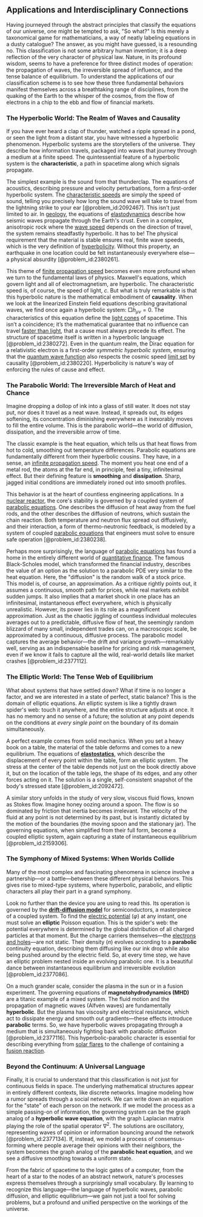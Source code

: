 ## Applications and Interdisciplinary Connections

Having journeyed through the abstract principles that classify the equations of our universe, one might be tempted to ask, "So what?" Is this merely a taxonomical game for mathematicians, a way of neatly labeling equations in a dusty catalogue? The answer, as you might have guessed, is a resounding no. This classification is not some arbitrary human invention; it is a deep reflection of the very character of physical law. Nature, in its profound wisdom, seems to have a preference for three distinct modes of operation: the propagation of waves, the irreversible spread of influence, and the tense balance of equilibrium. To understand the applications of our classification scheme is to see how these three fundamental behaviors manifest themselves across a breathtaking range of disciplines, from the quaking of the Earth to the whisper of the cosmos, from the flow of electrons in a chip to the ebb and flow of financial markets.

### The Hyperbolic World: The Realm of Waves and Causality

If you have ever heard a clap of thunder, watched a ripple spread in a pond, or seen the light from a distant star, you have witnessed a hyperbolic phenomenon. Hyperbolic systems are the storytellers of the universe. They describe how information travels, packaged into waves that journey through a medium at a finite speed. The quintessential feature of a hyperbolic system is the **characteristic**, a path in spacetime along which signals propagate.

The simplest example is the sound from that thunderclap. The equations of acoustics, describing pressure and velocity perturbations, form a first-order hyperbolic system. The [characteristic speeds](@article_id:164900) are simply the speed of sound, telling you precisely how long the sound wave will take to travel from the lightning strike to your ear [@problem_id:2092467]. This isn't just limited to air. In [geology](@article_id:141716), the equations of [elastodynamics](@article_id:175324) describe how seismic waves propagate through the Earth's crust. Even in a complex, anisotropic rock where the [wave speed](@article_id:185714) depends on the direction of travel, the system remains steadfastly hyperbolic. It has to be! The physical requirement that the material is stable ensures real, finite wave speeds, which is the very definition of [hyperbolicity](@article_id:262272). Without this property, an earthquake in one location could be felt instantaneously everywhere else—a physical absurdity [@problem_id:2380261].

This theme of [finite propagation speed](@article_id:163314) becomes even more profound when we turn to the fundamental laws of physics. Maxwell's equations, which govern light and all of electromagnetism, are hyperbolic. The characteristic speed is, of course, the speed of light, $c$. But what is truly remarkable is that this hyperbolic nature is the mathematical embodiment of **causality**. When we look at the linearized Einstein field equations describing gravitational waves, we find once again a hyperbolic system: $\Box \bar h_{\mu\nu} = 0$. The characteristics of this equation define the [light cones](@article_id:158510) of spacetime. This isn’t a coincidence; it’s the mathematical guarantee that no influence can travel [faster than light](@article_id:181765), that a cause must always precede its effect. The structure of spacetime itself is written in a hyperbolic language [@problem_id:2380272]. Even in the quantum realm, the Dirac equation for a relativistic electron is a first-order *symmetric hyperbolic system*, ensuring that the [quantum wave function](@article_id:203644) also respects the cosmic speed [limit set](@article_id:138132) by causality [@problem_id:2380220]. Hyperbolicity is nature's way of enforcing the rules of cause and effect.

### The Parabolic World: The Irreversible March of Heat and Chance

Imagine dropping a dollop of ink into a glass of still water. It does not stay put, nor does it travel as a neat wave. Instead, it spreads out, its edges softening, its concentration diminishing everywhere as it inexorably moves to fill the entire volume. This is the parabolic world—the world of diffusion, dissipation, and the irreversible arrow of time.

The classic example is the heat equation, which tells us that heat flows from hot to cold, smoothing out temperature differences. Parabolic equations are fundamentally different from their hyperbolic cousins. They have, in a sense, an [infinite propagation speed](@article_id:177838). The moment you heat one end of a metal rod, the atoms at the far end, in principle, feel a tiny, infinitesimal effect. But their defining feature is **smoothing** and **dissipation**. Sharp, jagged initial conditions are immediately ironed out into smooth profiles.

This behavior is at the heart of countless engineering applications. In a [nuclear reactor](@article_id:138282), the core's stability is governed by a coupled system of [parabolic equations](@article_id:144176). One describes the diffusion of heat away from the fuel rods, and the other describes the diffusion of neutrons, which sustain the chain reaction. Both temperature and neutron flux spread out diffusively, and their interaction, a form of thermo-neutronic feedback, is modeled by a system of coupled [parabolic equations](@article_id:144176) that engineers must solve to ensure safe operation [@problem_id:2380238].

Perhaps more surprisingly, the language of [parabolic equations](@article_id:144176) has found a home in the entirely different world of [quantitative finance](@article_id:138626). The famous Black-Scholes model, which transformed the financial industry, describes the value of an option as the solution to a parabolic PDE very similar to the heat equation. Here, the "diffusion" is the random walk of a stock price. This model is, of course, an approximation. As a critique rightly points out, it assumes a continuous, smooth path for prices, while real markets exhibit sudden jumps. It also implies that a market shock in one place has an infinitesimal, instantaneous effect everywhere, which is physically unrealistic. However, its power lies in its role as a magnificent approximation. Just as the chaotic jiggling of countless individual molecules averages out to a predictable, diffusive flow of heat, the seemingly random blizzard of many small, independent trades can, on a macroscopic scale, be approximated by a continuous, diffusive process. The parabolic model captures the average behavior—the drift and variance growth—remarkably well, serving as an indispensable baseline for pricing and risk management, even if we know it fails to capture all the wild, real-world details like market crashes [@problem_id:2377112].

### The Elliptic World: The Tense Web of Equilibrium

What about systems that have settled down? What if time is no longer a factor, and we are interested in a state of perfect, static balance? This is the domain of elliptic equations. An elliptic system is like a tightly drawn spider's web: touch it anywhere, and the entire structure adjusts at once. It has no memory and no sense of a future; the solution at any point depends on the conditions at *every single point* on the boundary of its domain simultaneously.

A perfect example comes from solid mechanics. When you set a heavy book on a table, the material of the table deforms and comes to a new equilibrium. The equations of **[elastostatics](@article_id:197804)**, which describe the displacement of every point within the table, form an elliptic system. The stress at the center of the table depends not just on the book directly above it, but on the location of the table legs, the shape of its edges, and any other forces acting on it. The solution is a single, self-consistent snapshot of the body's stressed state [@problem_id:2092472].

A similar story unfolds in the study of very slow, viscous fluid flows, known as Stokes flow. Imagine honey oozing around a spoon. The flow is so dominated by friction that inertia becomes irrelevant. The velocity of the fluid at any point is not determined by its past, but is instantly dictated by the motion of the boundaries (the moving spoon and the stationary jar). The governing equations, when simplified from their full form, become a coupled elliptic system, again capturing a state of instantaneous equilibrium [@problem_id:2159306].

### The Symphony of Mixed Systems: When Worlds Collide

Many of the most complex and fascinating phenomena in science involve a partnership—or a battle—between these different physical behaviors. This gives rise to mixed-type systems, where hyperbolic, parabolic, and elliptic characters all play their part in a grand symphony.

Look no further than the device you are using to read this. Its operation is governed by the **[drift-diffusion model](@article_id:193767)** for semiconductors, a masterpiece of a coupled system. To find the [electric potential](@article_id:267060) ($\varphi$) at any instant, one must solve an **elliptic** Poisson equation. This is the spider's web: the potential everywhere is determined by the global distribution of all charged particles at that moment. But the charge carriers themselves—the [electrons and holes](@article_id:274040)—are not static. Their density ($n$) evolves according to a **parabolic** continuity equation, describing them diffusing like our ink drop while also being pushed around by the electric field. So, at every time step, we have an elliptic problem nested inside an evolving parabolic one. It is a beautiful dance between instantaneous equilibrium and irreversible evolution [@problem_id:2377086].

On a much grander scale, consider the plasma in the sun or in a fusion experiment. The governing equations of **magnetohydrodynamics (MHD)** are a titanic example of a mixed system. The fluid motion and the propagation of magnetic waves (Alfvén waves) are fundamentally **hyperbolic**. But the plasma has viscosity and electrical resistance, which act to dissipate energy and smooth out gradients—these effects introduce **parabolic** terms. So, we have hyperbolic waves propagating through a medium that is simultaneously fighting back with parabolic diffusion [@problem_id:2377116]. This hyperbolic-parabolic character is essential for describing everything from [solar flares](@article_id:203551) to the challenge of containing a [fusion reaction](@article_id:159061).

### Beyond the Continuum: A Universal Language

Finally, it is crucial to understand that this classification is not just for continuous fields in space. The underlying mathematical structures appear in entirely different contexts, like discrete networks. Imagine modeling how a rumor spreads through a social network. We can write down an equation for the "state" of each person on the network. If we model the process as a simple passing-on of information, the governing system can be the graph analog of a **hyperbolic wave equation**, with the graph Laplacian matrix playing the role of the spatial operator $\nabla^2$. The solutions are oscillatory, representing waves of opinion or information bouncing around the network [@problem_id:2377134]. If, instead, we model a process of consensus-forming where people average their opinions with their neighbors, the system becomes the graph analog of the **parabolic heat equation**, and we see a diffusive smoothing towards a uniform state.

From the fabric of spacetime to the logic gates of a computer, from the heart of a star to the nodes of an abstract network, nature's processes express themselves through a surprisingly small vocabulary. By learning to recognize this language—the language of hyperbolic waves, parabolic diffusion, and elliptic equilibrium—we gain not just a tool for solving problems, but a profound and unified perspective on the workings of the universe.